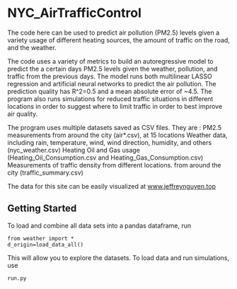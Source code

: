 # NYC_AirTrafficControl

The code here can be used to predict air pollution (PM2.5) levels given a variety usage of different heating sources, the amount of traffic on the road, and the weather. 

The code uses a variety of metrics to build an autoregressive model to predict the a certain days PM2.5 levels given the weather, pollution, and traffic from the previous days. The model runs both multilinear LASSO regression and artificial neural networks to predict the air pollution. The prediction quality has R^2=0.5 and a mean absolute error of ~4.5. The program also runs simulations for reduced traffic situations in different locations in order to suggest where to limit traffic in order to best improve air quality.

The program uses multiple datasets saved as CSV files. They are :
	PM2.5 measurements from around the city (air*.csv), at 15 locations
	Weather data, including rain, temperature, wind, wind direction, humidity, and others (nyc_weather.csv)
	Heating Oil and Gas usage (Heating_Oil_Consumption.csv and Heating_Gas_Consumption.csv)
	Measurements of traffic density from different locations.  from around the city (traffic_summary.csv)
	
The data for this site can be easily visualized at www.jeffreynguyen.top

## Getting Started

To load and combine all data sets into a pandas dataframe, run

```
from weather import *
d_origin=load_data_all()
```

This will allow you to explore the datasets. To load data and run simulations, use 
```
run.py
```

